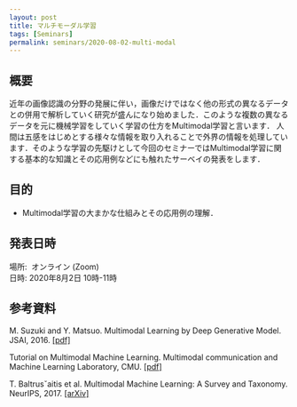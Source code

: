 ```yaml
---
layout: post
title: マルチモーダル学習
tags: [Seminars]
permalink: seminars/2020-08-02-multi-modal
---
```


## 概要
近年の画像認識の分野の発展に伴い，画像だけではなく他の形式の異なるデータとの併用で解析していく研究が盛んになり始めました．このような複数の異なるデータを元に機械学習をしていく学習の仕方をMultimodal学習と言います．
人間は五感をはじめとする様々な情報を取り入れることで外界の情報を処理しています．そのような学習の先駆けとして今回のセミナーではMultimodal学習に関する基本的な知識とその応用例などにも触れたサーベイの発表をします．

## 目的
- Multimodal学習の大まかな仕組みとその応用例の理解．

## 発表日時
場所:  オンライン (Zoom) \
日時: 2020年8月2日 10時-11時

## 参考資料
M. Suzuki and Y. Matsuo. Multimodal Learning by Deep Generative Model. JSAI, 2016. [[pdf]](https://www.ai-gakkai.or.jp/jsai2016/webprogram/2016/pdf/727.pdf)

Tutorial on Multimodal Machine Learning. Multimodal  communication and Machine Learning Laboratory, CMU. [[pdf]](https://www.cs.cmu.edu/~morency/MMML-Tutorial-ACL2017.pdf)

T. Baltrusˇaitis et al. Multimodal Machine Learning: A Survey and Taxonomy. NeurIPS, 2017. [[arXiv]](https://arxiv.org/abs/1705.09406)